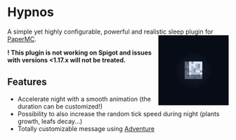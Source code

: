 # Hypnos

<p>A simple yet highly configurable, powerful and realistic sleep plugin for <a href="https://papermc.io">PaperMC</a>.
<img src="img/Moon_Phases.gif" width="160" height="160" style="float: right" alt="Moon">
</p>

**! This plugin is not working on Spigot and issues with versions <1.17.x will not be treated.**

## Features

- Accelerate night with a smooth animation (the duration can be customized!)
- Possibility to also increase the random tick speed during night (plants growth, leafs decay...)
- Totally customizable message using [Adventure](https://docs.adventure.kyori.net/)
